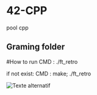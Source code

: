 # 42-CPP
pool cpp


## Graming folder

#How to run
CMD :
./ft_retro

if not exist:
CMD : make; ./ft_retro

![Texte alternatif](https://github.com/rim31/42-CPP/blob/master/gaming/Screen.PNG)
